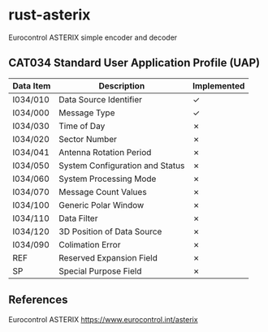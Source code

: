 # rust-asterix
Eurocontrol ASTERIX simple encoder and decoder

## CAT034 Standard User Application Profile (UAP)

|Data Item   |Description                            |Implemented |
|------------|---------------------------------------|------------|
|I034/010    |Data Source Identifier                 |&check;     | 
|I034/000    |Message Type                           |&check;     |
|I034/030    |Time of Day                            |&cross;     |
|I034/020    |Sector Number                          |&cross;     |
|I034/041    |Antenna Rotation Period                |&cross;     |
|I034/050    |System Configuration and Status        |&cross;     |
|I034/060    |System Processing Mode                 |&cross;     |
|I034/070    |Message Count Values                   |&cross;     |
|I034/100    |Generic Polar Window                   |&cross;     |
|I034/110    |Data Filter                            |&cross;     |
|I034/120    |3D Position of Data Source             |&cross;     |
|I034/090    |Colimation Error                       |&cross;     |
|REF         |Reserved Expansion Field               |&cross;     |
|SP          |Special Purpose Field                  |&cross;     |

## References
Eurocontrol ASTERIX https://www.eurocontrol.int/asterix